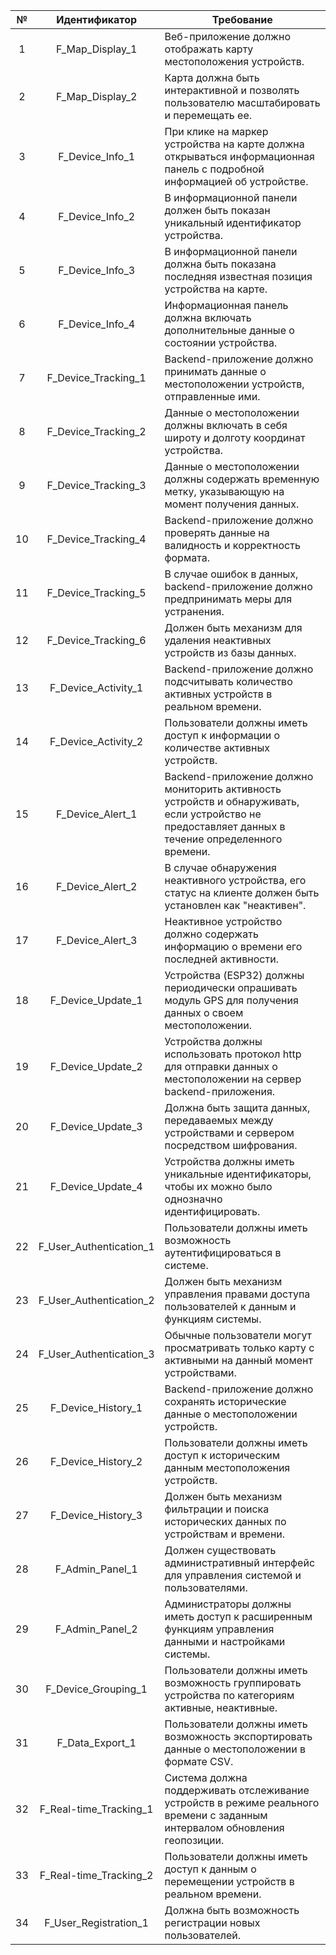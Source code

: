 |  №  |      Идентификатор      | Требование                                                                                                                                         |
|:---:|:-----------------------:| -------------------------------------------------------------------------------------------------------------------------------------------------- |
|  1  |     F_Map_Display_1     | Веб-приложение должно отображать карту местоположения устройств.                                                                                   |
|  2  |     F_Map_Display_2     | Карта должна быть интерактивной и позволять пользователю масштабировать и перемещать ее.                                                           |
|  3  |     F_Device_Info_1     | При клике на маркер устройства на карте должна открываться информационная панель с подробной информацией об устройстве.                            |
|  4  |     F_Device_Info_2     | В информационной панели должен быть показан уникальный идентификатор устройства.                                                                   |
|  5  |     F_Device_Info_3     | В информационной панели должна быть показана последняя известная позиция устройства на карте.                                                      |
|  6  |     F_Device_Info_4     | Информационная панель должна включать дополнительные данные о состоянии устройства.                                                                |
|  7  |   F_Device_Tracking_1   | Backend-приложение должно принимать данные о местоположении устройств, отправленные ими.                                                           |
|  8  |   F_Device_Tracking_2   | Данные о местоположении должны включать в себя широту и долготу координат устройства.                                                              |
|  9  |   F_Device_Tracking_3   | Данные о местоположении должны содержать временную метку, указывающую на момент получения данных.                                                  |
| 10  |   F_Device_Tracking_4   | Backend-приложение должно проверять данные на валидность и корректность формата.                                                                   |
| 11  |   F_Device_Tracking_5   | В случае ошибок в данных, backend-приложение должно предпринимать меры для устранения.                                                             |
| 12  |   F_Device_Tracking_6   | Должен быть механизм для удаления неактивных устройств из базы данных.                                                                             |
| 13  |   F_Device_Activity_1   | Backend-приложение должно подсчитывать количество активных устройств в реальном времени.                                                           |
| 14  |   F_Device_Activity_2   | Пользователи должны иметь доступ к информации о количестве активных устройств.                                                                     |
| 15  |    F_Device_Alert_1     | Backend-приложение должно мониторить активность устройств и обнаруживать, если устройство не предоставляет данных в течение определенного времени. |
| 16  |    F_Device_Alert_2     | В случае обнаружения неактивного устройства, его статус на клиенте должен быть установлен как "неактивен".                                         |
| 17  |    F_Device_Alert_3     | Неактивное устройство должно содержать информацию о времени его последней активности.                                                              |
| 18  |    F_Device_Update_1    | Устройства (ESP32) должны периодически опрашивать модуль GPS для получения данных о своем местоположении.                                          |
| 19  |    F_Device_Update_2    | Устройства должны использовать протокол http для отправки данных о местоположении на сервер backend-приложения.                                    |
| 20  |    F_Device_Update_3    | Должна быть защита данных, передаваемых между устройствами и сервером посредством шифрования.                                                      |
| 21  |    F_Device_Update_4    | Устройства должны иметь уникальные идентификаторы, чтобы их можно было однозначно идентифицировать.                                                |
| 22  | F_User_Authentication_1 | Пользователи должны иметь возможность аутентифицироваться в системе.                                                                               |
| 23  | F_User_Authentication_2 | Должен быть механизм управления правами доступа пользователей к данным и функциям системы.                                                         |
| 24  | F_User_Authentication_3 | Обычные пользователи могут просматривать только карту с активными на данный момент устройствами.                                                   |
| 25  |   F_Device_History_1    | Backend-приложение должно сохранять исторические данные о местоположении устройств.                                                                |
| 26  |   F_Device_History_2    | Пользователи должны иметь доступ к историческим данным местоположения устройств.                                                                   |
| 27  |   F_Device_History_3    | Должен быть механизм фильтрации и поиска исторических данных по устройствам и времени.                                                             |
| 28  |     F_Admin_Panel_1     | Должен существовать административный интерфейс для управления системой и пользователями.                                                           |
| 29  |     F_Admin_Panel_2     | Администраторы должны иметь доступ к расширенным функциям управления данными и настройками системы.                                                |
| 30  |   F_Device_Grouping_1   | Пользователи должны иметь возможность группировать устройства по категориям активные, неактивные.                                                  |
| 31  |     F_Data_Export_1     | Пользователи должны иметь возможность экспортировать данные о местоположении в формате CSV.                                                        |
| 32  | F_Real-time_Tracking_1  | Система должна поддерживать отслеживание устройств в режиме реального времени с заданным интервалом обновления геопозиции.                         |
| 33  | F_Real-time_Tracking_2  | Пользователи должны иметь доступ к данным о перемещении устройств в реальном времени.                                                              |
| 34  |  F_User_Registration_1  | Должна быть возможность регистрации новых пользователей.                                                                                           |
